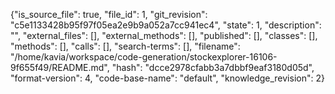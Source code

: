 {"is_source_file": true, "file_id": 1, "git_revision": "c5e1133428b95f97f05ea2e9b9a052a7cc941ec4", "state": 1, "description": "", "external_files": [], "external_methods": [], "published": [], "classes": [], "methods": [], "calls": [], "search-terms": [], "filename": "/home/kavia/workspace/code-generation/stockexplorer-16106-9f655f49/README.md", "hash": "dcce2978cfabb3a7dbbf9eaf3180d05d", "format-version": 4, "code-base-name": "default", "knowledge_revision": 2}